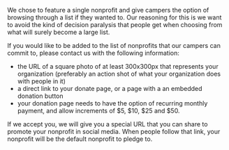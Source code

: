We chose to feature a single nonprofit and give campers the option of browsing through a list if they wanted to. Our reasoning for this is we want to avoid the kind of decision paralysis that people get when choosing from what will surely become a large list.

If you would like to be added to the list of nonprofits that our campers can commit to, please contact us with the following information:

- the URL of a square photo of at least 300x300px that represents your organization (preferably an action shot of what your organization does with people in it)
- a direct link to your donate page, or a page with a an embedded donation button
- your donation page needs to have the option of recurring monthly payment, and allow increments of $5, $10, $25 and $50.

If we accept you, we will give you a special URL that you can share to promote your nonprofit in social media. When people follow that link, your nonprofit will be the default nonprofit to pledge to.